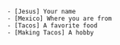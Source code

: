      - [Jesus] Your name
     - [Mexico] Where you are from
     - [Tacos] A favorite food
     - [Making Tacos] A hobby
